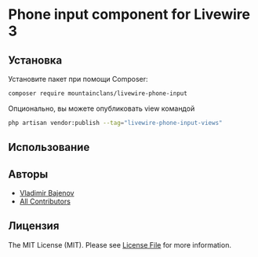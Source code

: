 # Phone input component for Livewire 3

## Установка

Установите пакет при помощи Composer:

```bash
composer require mountainclans/livewire-phone-input
```

Опционально, вы можете опубликовать view командой

```bash
php artisan vendor:publish --tag="livewire-phone-input-views"
```

## Использование

## Авторы

- [Vladimir Bajenov](https://github.com/mountainclans)
- [All Contributors](../../contributors)

## Лицензия

The MIT License (MIT). Please see [License File](LICENSE.md) for more information.
